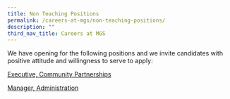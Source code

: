 ```yaml
---
title: Non Teaching Positions
permalink: /careers-at-mgs/non-teaching-positions/
description: ""
third_nav_title: Careers at MGS
---
```


We have opening for the following positions and we invite candidates with positive attitude and willingness to serve to apply:

[Executive, Community Partnerships](https://www.jobstreet.com.sg/en/job/executive-community-partnerships-10108712?jobId=jobstreet-sg-job-10108712&sectionRank=1&token=0~167e3819-3004-40c1-a3a3-22cc87bd4f60&fr=SRP%20View%20In%20New%20Tab)  
  
[Manager, Administration](https://www.jobstreet.com.sg/en/job/manager-administration-10108732?jobId=jobstreet-sg-job-10108732&sectionRank=2&token=0~167e3819-3004-40c1-a3a3-22cc87bd4f60&fr=SRP%20View%20In%20New%20Tab)